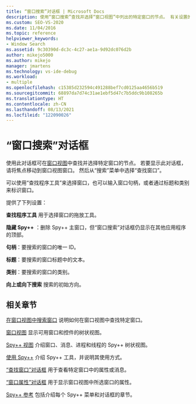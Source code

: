 ```yaml
---
title: “窗口搜索”对话框 | Microsoft Docs
description: 使用“窗口搜索”查找并选择“窗口视图”中列出的特定窗口的节点。 有关设置的说明，请参阅此文。
ms.custom: SEO-VS-2020
ms.date: 11/04/2016
ms.topic: reference
helpviewer_keywords:
- Window Search
ms.assetid: 9c30390d-dc3c-4c27-ae1a-9d92dc076d2b
author: mikejo5000
ms.author: mikejo
manager: jmartens
ms.technology: vs-ide-debug
ms.workload:
- multiple
ms.openlocfilehash: c15385d232594c491288bef7cd0125aa4656b519
ms.sourcegitcommit: 68897da7d74c31ae1ebf5d47c7b5ddc9b108265b
ms.translationtype: HT
ms.contentlocale: zh-CN
ms.lasthandoff: 08/13/2021
ms.locfileid: "122090026"
---
```

# <a name="window-search-dialog-box"></a>“窗口搜索”对话框
使用此对话框可在[窗口视图](../debugger/windows-view.md)中查找并选择特定窗口的节点。 若要显示此对话框，请将焦点移动到窗口视图窗口。 然后从“搜索”菜单中选择“查找窗口”。

 可以使用“查找程序工具”来选择窗口，也可以输入窗口句柄，或者通过标题和类别来标识窗口。

 提供了下列设置：

 **查找程序工具** 用于选择窗口的拖放工具。

 **隐藏 Spy++** ：删除 Spy++ 主窗口，但“窗口搜索”对话框仍显示在其他应用程序的顶部。

 **句柄**：要搜索的窗口的唯一 ID。

 **标题**：要搜索的窗口标题中的文本。

 **类别**：要搜索的窗口的类别。

 **向上或向下搜索** 搜索的初始方向。

## <a name="related-sections"></a>相关章节
 [在窗口视图中搜索窗口](../debugger/how-to-search-for-a-window-in-windows-view.md) 说明如何在窗口视图中查找特定窗口。

 [窗口视图](../debugger/windows-view.md) 显示可用窗口和控件的树状视图。

 [Spy++ 视图](../debugger/spy-increment-views.md) 介绍窗口、消息、进程和线程的 Spy++ 树状视图。

 [使用 Spy++](../debugger/using-spy-increment.md) 介绍 Spy++ 工具，并说明其使用方式。

 [“查找窗口”对话框](../debugger/find-window-dialog-box.md) 用于查看特定窗口中的属性或消息。

 [“窗口属性”对话框](../debugger/window-properties-dialog-box.md) 用于显示窗口视图中所选窗口的属性。

 [Spy++ 参考](../debugger/spy-increment-reference.md) 包括介绍每个 Spy++ 菜单和对话框的章节。
